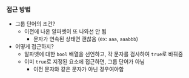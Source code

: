 ### 접근 방법

- 그룹 단어의 조건?
    - 이전에 나온 알파벳이 또 나와선 안 됨
        - 문자가 연속된 상태면 괜찮음 (ex: `aaa`, `aaabbb`)
- 어떻게 접근하지?
    - 알파벳에 대한 `bool` 배열을 선언하고, 각 문자를 검사하여 `true`로 바꿔줌
    - 이미 `true`로 지정된 요소에 접근하면, 그룹 단어가 아님
        - 이전 문자와 같은 문자가 아닌 경우여야함
